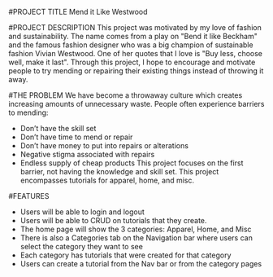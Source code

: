 #PROJECT TITLE
Mend it Like Westwood

#PROJECT DESCRIPTION
This project was motivated by my love of fashion and sustainability. The name comes from a play on "Bend it like Beckham" and the famous fashion designer who was a big champion of sustainable fashion Vivian Westwood. One of her quotes that I love is "Buy less, choose well, make it last". Through this project, I hope to encourage and motivate people to try mending or repairing their existing things instead of throwing it away.

#THE PROBLEM
We have become a throwaway culture which creates increasing amounts of unnecessary waste.
People often experience barriers to mending:
- Don’t have the skill set
- Don’t have time to mend or repair
- Don’t have money to put into repairs or alterations
- Negative stigma associated with repairs
- Endless supply of cheap products
This project focuses on the first barrier, not having the knowledge and skill set. This project encompasses tutorials for apparel, home, and misc.

#FEATURES
- Users will be able to login and logout
- Users will be able to CRUD on tutorials that they create.
- The home page will show the 3 categories: Apparel, Home, and Misc
- There is also a Categories tab on the Navigation bar where users can select the category they want to see
- Each category has tutorials that were created for that category
- Users can create a tutorial from the Nav bar or from the category pages
